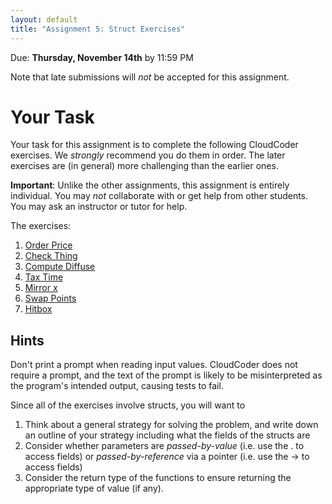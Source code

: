 ```yaml
---
layout: default
title: "Assignment 5: Struct Exercises"
---
```


Due: **Thursday, November 14th** by 11:59 PM

<div class="callout">
Note that late submissions will <em>not</em> be accepted for this assignment.
</div>

# Your Task

Your task for this assignment is to complete the following CloudCoder exercises.  We <em>strongly</em> recommend you do them in order.  The later exercises are (in general) more challenging than the earlier ones.

<div class="callout">
<b>Important</b>: Unlike the other assignments, this assignment is entirely individual.  You may <em>not</em> collaborate with or get help from other students.  You may ask an instructor or tutor for help.
</div>

The exercises:

1. [Order Price](https://cs.ycp.edu/cloudcoder/#exercise?c=19,p=1076) <!-- 23:42 -->
2. [Check Thing](https://cs.ycp.edu/cloudcoder/#exercise?c=19,p=1075) <!-- 23:41 -->
3. [Compute Diffuse](https://cs.ycp.edu/cloudcoder/#exercise?c=19,p=1074) <!-- 23:40 -->
4. [Tax Time](https://cs.ycp.edu/cloudcoder/#exercise?c=19,p=1077) <!-- 23:43 -->
5. [Mirror x](https://cs.ycp.edu/cloudcoder/#exercise?c=19,p=1078) <!-- 23:44 -->
6. [Swap Points](https://cs.ycp.edu/cloudcoder/#exercise?c=19,p=1079) <!-- 23:45 -->
7. [Hitbox](https://cs.ycp.edu/cloudcoder/#exercise?c=19,p=1080)  <!-- 23:46 -->

## Hints

Don't print a prompt when reading input values.  CloudCoder does not require a prompt, and the text of the prompt is likely to be misinterpreted as the program's intended output, causing tests to fail.

Since all of the exercises involve structs, you will want to

1. Think about a general strategy for solving the problem, and write down an outline of your strategy including what the fields of the structs are
2. Consider whether parameters are *passed-by-value* (i.e. use the . to access fields) or *passed-by-reference* via a pointer (i.e. use the -> to access fields)
3. Consider the return type of the functions to ensure returning the appropriate type of value (if any).

<!-- vim:set wrap: -->
<!-- vim:set linebreak: -->
<!-- vim:set nolist: -->
